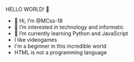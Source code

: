 HELLO WORLD! 👋
- 👋 Hi, I’m @MCss-18
- 👀 I’m interested in technology and informatic
- 🌱 I’m currently learning Python and JavaScript
- I like videogames
- I'm a beginner in this incredible world
- HTML is not a programming language
<!---
MCss-18/MCss-18 is a ✨ special ✨ repository because its `README.md` (this file) appears on your GitHub profile.
You can click the Preview link to take a look at your changes.
--->
